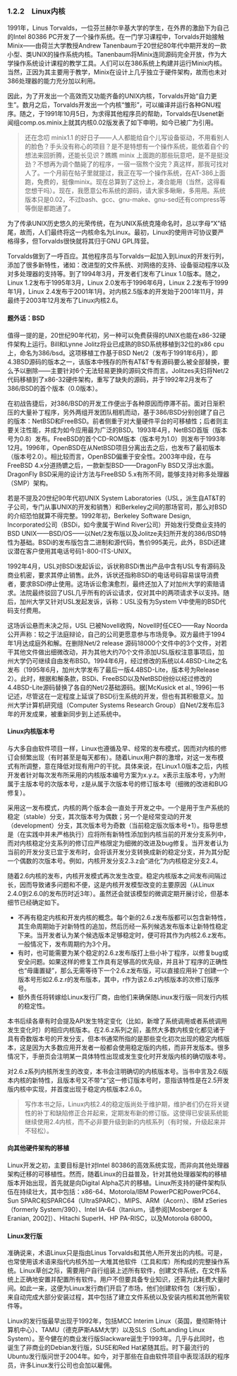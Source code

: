 ### 1.2.2　Linux内核

1991年，Linus Torvalds，一位芬兰赫尔辛基大学的学生，在外界的激励下为自己的Intel 80386 PC开发了一个操作系统。在一门学习课程中，Torvalds开始接触Minix——由荷兰大学教授Andrew Tanenbaum于20世纪80年代中期开发的一款小型、类UNIX的操作系统内核。Tanenbaum将Minix连同源码完全开放，作为大学操作系统设计课程的教学工具。人们可以在386系统上构建并运行Minix内核。当然，正因为其主要用于教学，Minix在设计上几乎独立于硬件架构，故而也未对386处理器的能力充分加以利用。

因此，为了开发出一个高效而又功能齐备的UNIX内核，Torvalds开始“自力更生”。数月之后，Torvalds开发出一个内核“雏形”，可以编译并运行各种GNU程序。随之，于1991年10月5日，为求得其他程序员的帮助，Torvalds在Usenet新闻组comp.os.minix上就其内核0.02版发表了如下申明，如今已被广为引用。

> 还在念叨 minix1.1 的好日子——人人都能给自个儿写设备驱动，不用看别人的脸色？手头没有称心的项目？是不是特想有一个操作系统，能依着自个的想法来回折腾，还能长见识？瞧瞧 minix 上面跑的那些玩意吧，是不是挺没劲？不想再为调个酷毙了的程序，一宿一宿熬个没完？真这样，那我可找对人了。一个月前在帖子里就提过，我正在写一个操作系统，在AT-386上面跑，免费的，挺像minix。现在总算到了这份上，凑合能用（当然，这得看您想干吗）。现在，我愿意公布系统的源码，请大家多瞅瞅，多用用。系统版本只是0.02，不过bash、gcc、gnu-make、gnu-sed还有compress等等倒是都跑通了。

为了传承UNIX历史悠久的光荣传统，在为UNIX系统克隆命名时，总以字母“X”结尾，故而，人们最终将这一内核命名为Linux。最初，Linux的使用许可协议要严格得多，但Torvalds很快就将其归于GNU GPL阵营。

Torvalds做到了一呼百应。其他程序员与Torvalds一起加入到Linux的开发行列，添加了很多新特性，诸如：改进型的文件系统、对网络的支持、设备驱动程序以及对多处理器的支持等。到了1994年3月，开发者们发布了Linux 1.0版本。随之，Linux 1.2发布于1995年3月，Linux 2.0发布于1996年6月，Linux 2.2发布于1999年1月，Linux 2.4发布于2001年1月。对内核2.5版本的开发始于2001年11月，并最终于2003年12月发布了Linux内核2.6。

#### 题外话：BSD

值得一提的是，20世纪90年代初，另一种可以免费获得的UNIX也能在x86-32硬件架构上运行。Bill和Lynne Jolitz将业已成熟的BSD系统移植到32位的x86 cpu上，命名为386/bsd。这项移植工作基于BSD Net/2（发布于1991年6月），即4.3BSD源码的版本之一，该版本中残存的所有AT&T专有源码要么被全部替换，要么予以删除——主要针对6个无法轻易更换的源码文件而言。Jolitzes夫妇将Net/2代码移植到了x86-32硬件架构，重写了缺失的源码，并于1992年2月发布了386/BSD的首个版本（0.0版本）。

在初战告捷后，对386/BSD的开发工作便出于各种原因而停滞不前。面对日渐积压的大量补丁程序，另外两组开发团队相机而动，基于386/BSD分别创建了自己的版本：NetBSD和FreeBSD。前者侧重于对大量硬件平台的可移植性；后者则主要关注性能，并成为如今应用最为广泛的BSD。1993年4月，NetBSD首版（版本号为0.8）发布。FreeBSD的首个CD-ROM版本（版本号为1.0）则发布于1993年12月。1996年，OpenBSD在从NetBSD项目分离出去之后，也发布了最初版本（版本号2.0）。相比较而言，OpenBSD偏重于安全性。2003年中段，在与FreeBSD 4.x分道扬镳之后，一款新型BSD——DragonFly BSD又浮出水面。DragonFly BSD采用的设计方法与FreeBSD 5.x有所不同，能够支持对称多处理器（SMP）架构。

若是不提及20世纪90年代初UNIX System Laboratories（USL，派生自AT&T的子公司，专门从事UNIX的开发和销售）和Berkeley之间的那场官司，那么对BSD的介绍恐怕就算不得完整。1992年初，Berkeley Software Design, Incorporated公司（BSDi，如今隶属于Wind River公司）开始发行受商业支持的BSD UNIX——BSD/OS——以Net/2发布版以及Jolitze夫妇所开发的386/BSD特性为基础。BSDi的发布版包含二进制和源代码，售价995美元，此外，BSDi还建议潜在客户使用其电话号码1-800-ITS-UNIX。

1992年4月，USL对BSDi发起诉讼，诉状称BSDi售出产品中含有USL专有源码及商业机密，要求其停止销售。此外，诉状还指称BSDi的电话号码容易误导消费者，要求BSDi停止使用。这场诉讼愈演愈烈，最终还加入了对加州大学的索赔请求。法院最终驳回了USL几乎所有的诉讼请求，仅对其中的两项请求予以支持。随后，加州大学又针对USL发起发诉，诉称：USL没有为System V中使用的BSD代码支付费用。

这场诉讼悬而未决之际，USL 已被Novell收购，Novell时任CEO——Ray Noorda公开声称：较之于法庭辩论，自己的公司更愿意参与市场竞争。双方最终于1994年1月达成庭外和解。在删除Net/2 release 源码18000个文件中的3个文件，对若干其他文件做出细微改动，并为其他大约70个文件添加USL版权注意事项后，加州大学仍可继续自由发布BSD。1994年6月，经过修改的系统以4.4BSD-Lite之名发布（1995年6月，加州大学发布了最后一版4.4BSD-Lite，版本号为Release 2）。此时，根据和解条款，BSDi、FreeBSD以及NetBSD纷纷以经过修改的4.4BSD-Lite源码替换了各自的Net/2基础源码。据[McKusick et al., 1996]一书记述，尽管这在一定程度上延误了BSD衍生系统的开发，但也有其积极意义。加州大学计算机研究组（Computer Systems Research Group）自Net/2发布后3年的开发成果，被重新同步到上述系统中。

#### Linux内核版本号

与大多自由软件项目一样，Linux也遵循及早、经常的发布模式，因而对内核的修订会频繁出现（有时甚至是每天都有）。随着Linux用户群的激增，对这一发布模式有所调整，意在降低对现有用户的干扰。具体来说，在Linux1.0版本之后，内核开发者针对每次发布所采用的内核版本编号方案为x.y.z。x表示主版本号，y为附属于主版本号的次版本号，z是从属于次版本号的修订版本号（细微的改进和BUG修复）。

采用这一发布模式，内核的两个版本会一直处于开发之中。一个是用于生产系统的稳定（stable）分支，其次版本号为偶数；另一个是经常变动的开发（development）分支，其次版本号为奇数（当前稳定版次版本号+1）。指导思想是（在实践中并未严格执行）应将所有新特性添加到内核当前的开发分支系列中，而对内核稳定分支系列的修订应严格限定为细微的改进及bug修复。当开发者认为当前的开发分支已宜于发布时，会将该开发分支转换成新的稳定分支，并为其分配一个偶数的次版本号。例如，内核开发分支2.3.z会“进化”为内核稳定分支2.4。

随着2.6内核的发布，内核开发模式再次发生改变。稳定内核版本之间发布间隔过长，因而导致诸多问题和不便，这是内核开发模型改变的主要原因（从Linux 2.4.0到2.6.0的发布历时近3年）。虽然还会就该模型的微调定期开展讨论，但基本细节已经确定如下。

+ 不再有稳定内核和开发内核的概念。每个新的2.6.z发布版都可以包含新特性，其生命周期始于对新特性的追加，然后历经一系列候选发布版本让新特性稳定下来。当开发者认为某个候选版本足够稳定时，便可将其作为内核2.6.z发布。一般情况下，发布周期约为3个月。
+ 有时，也可能需要为某个稳定的2.6.z发布版打上些小补丁程序，以修复bug或安全问题。如果这样的修复工作具有足够高的优先级，并且补丁程序的正确性也“毋庸置疑”，那么无需等待下一个2.6.z发布版，可以直接应用补丁创建一个版本号形如2.6.z.r的发布版本，其中，r作为该2.6.z内核版本的次修订版序号。
+ 额外责任将转嫁给Linux发行厂商，由他们来确保随Linux发行版一同发行内核的稳定性。

本书后续各章有时会提及API发生特定变化（比如，新增了系统调用或者系统调用发生变化时）的相应内核版本。在2.6.z系列之前，虽然大多数内核变化都见诸于具有奇数版本号的开发分支，但本书通常所指的是那些变化初次出现的稳定内核版本，这是因为大多数应用开发者一般都会使用稳定版的内核，而非开发版本。很多情况下，手册页会注明某一具体特性出现或发生变化时开发版内核的确切版本号。

对2.6.z系列内核所发生的改变，本书会注明确切的内核版本号。当书中言及2.6版本内核的新特性，且版本号又不带“z”这一修订版本号时，意指该特性是在2.5开发版内核中实现，并首度出现于稳定内核版本2.6.0。

> 写作本书之际，Linux内核2.4的稳定版尚处于维护期，维护者们仍在将关键性的补丁和缺陷修正合并起来，定期发布新的修订版。这使得已安装系统能继续使用2.4内核，而不必非要升级到新的内核系列（有时候，升级起来并不轻松）。

#### 向其他硬件架构的移植

Linux开发之初，主要目标是针对Intel 80386的高效系统实现，而非向其他处理器架构迁移的可移植性。然而，随着Linux的日益普及，针对其他处理器架构的移植版本开始出现，首先就是向Digital Alpha芯片的移植。Linux所支持的硬件架构队伍在持续壮大，其中包括：x86-64、Motorola/IBM PowerPC和PowerPC64、Sun SPARC和SPARC64（UltraSPARC）、MIPS、ARM（Acorn）、IBM zSeries（formerly System/390）、Intel IA-64（Itanium，请参阅[Mosberger & Eranian, 2002]）、Hitachi SuperH、HP PA-RISC，以及Motorola 68000。

#### Linux发行版

准确说来，术语Linux只是指由Linus Torvalds和其他人所开发出的内核。可是，也常使用该术语来指代内核外加一大堆其他软件（工具和库）所构成的完整操作系统。Linux草创之际，需要用户自行组装上述所有软件，创建文件系统，在文件系统上正确地安置并配置所有软件。用户不但要具备专业知识，还需为此耗费大量时间。如此一来，这便为Linux发行商们开启了市场，他们创建软件包（发行版），来自动完成大部分安装过程，其中包括了建立文件系统以及安装内核和其他所需软件等。

Linux的发行版最早出现于1992年，包括MCC Interim Linux（英国，曼彻斯特计算机中心）、TAMU（德克萨斯A&M大学）以及SLS（SoftLanding Linux System）。至今健在的商业发行版Slackware诞生于1993年。几乎与此同时，也诞生了非商业的Debian发行版，SUSE和Red Hat紧随其后。时下最流行的Ubuntu发行版问世于2004年。如今，对于那些在自由软件项目中表现活跃的程序员，许多Linux发行公司也会加以雇佣。

